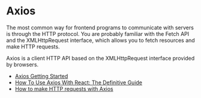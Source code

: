 # Axios

The most common way for frontend programs to communicate with servers is through the HTTP protocol. You are probably familiar with the Fetch API and the XMLHttpRequest interface, which allows you to fetch resources and make HTTP requests.

Axios is a client HTTP API based on the XMLHttpRequest interface provided by browsers.

- [Axios Getting Started](https://axios-http.com/docs/intro)
- [How To Use Axios With React: The Definitive Guide](https://www.freecodecamp.org/news/how-to-use-axios-with-react/)
- [How to make HTTP requests with Axios](https://blog.logrocket.com/how-to-make-http-requests-like-a-pro-with-axios/#why)
